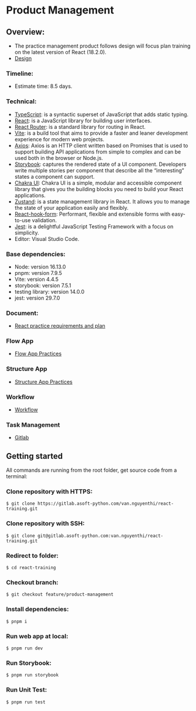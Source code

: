 # Product Management

## Overview:

- The practice management product follows design will focus plan training on the latest version of React (18.2.0).
- [Design](https://www.figma.com/file/fqGqgxSYVOYZkhXanE7JqH/Management-Products?type=design&node-id=0-1&mode=design)

### Timeline:

- Estimate time: 8.5 days.

### Technical:

- [TypeScript](https://www.typescriptlang.org/): is a syntactic superset of JavaScript that adds static typing.
- [React](https://react.dev/learn): is a JavaScript library for building user interfaces.
- [React Router](https://reactrouter.com/en/main): is a standard library for routing in React.
- [Vite](https://vitejs.dev/guide): is a build tool that aims to provide a faster and leaner development experience for modern web projects.
- [Axios](https://github.com/axios/axios): Axios is an HTTP client written based on Promises that is used to support building API applications from simple to complex and can be used both in the browser or Node.js.
- [Storybook](https://storybook.js.org/): captures the rendered state of a UI component. Developers write multiple stories per component that describe all the “interesting” states a component can support.
- [Chakra UI](https://chakra-ui.com/): Chakra UI is a simple, modular and accessible component library that gives you the building blocks you need to build your React applications.
- [Zustand](https://github.com/pmndrs/zustand): is a state management library in React. It allows you to manage the state of your application easily and flexibly.
- [React-hook-form](https://react-hook-form.com/): Performant, flexible and extensible forms with easy-to-use validation.
- [Jest](https://jestjs.io/docs/getting-started): is a delightful JavaScript Testing Framework with a focus on simplicity.
- Editor: Visual Studio Code.

### Base dependencies:

- Node: version 16.13.0
- pnpm: version 7.9.5
- Vite: version 4.4.5
- storybook: version 7.5.1
- testing library: version 14.0.0
- jest: version 29.7.0

### Document:

- [React practice requirements and plan](https://docs.google.com/document/d/18XNc6Zb3vcJX___EbktJuZ-RuQE86wFIc8GEEOLLvvE/edit)

### Flow App

- [Flow App Practices](https://miro.com/app/board/uXjVNVy5Pt8=/?share_link_id=145783935295)

### Structure App

- [Structure App Practices](https://miro.com/app/board/uXjVNVroqZA=/?share_link_id=806689177025)

### Workflow

- [Workflow](https://docs.google.com/document/d/18XNc6Zb3vcJX___EbktJuZ-RuQE86wFIc8GEEOLLvvE/edit)

### Task Management

- [Gitlab](https://gitlab.asoft-python.com/van.nguyenthi/react-training/-/issues)

## Getting started

All commands are running from the root folder, get source code from a terminal:

### Clone repository with HTTPS:

`$ git clone https://gitlab.asoft-python.com/van.nguyenthi/react-training.git`

### Clone repository with SSH:

`$ git clone git@gitlab.asoft-python.com:van.nguyenthi/react-training.git`

### Redirect to folder:

`$ cd react-training`

### Checkout branch:

`$ git checkout feature/product-management`

### Install dependencies:

`$ pnpm i`

### Run web app at local:

`$ pnpm run dev`

### Run Storybook:

`$ pnpm run storybook`

### Run Unit Test:

`$ pnpm run test`
